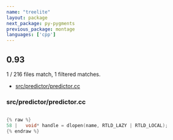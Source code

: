 ```yaml
---
name: "treelite"
layout: package
next_package: py-pygments
previous_package: montage
languages: ['cpp']
---
```

## 0.93
1 / 216 files match, 1 filtered matches.

 - [src/predictor/predictor.cc](#srcpredictorpredictorcc)

### src/predictor/predictor.cc

```cpp

{% raw %}
58 |   void* handle = dlopen(name, RTLD_LAZY | RTLD_LOCAL);
{% endraw %}

```